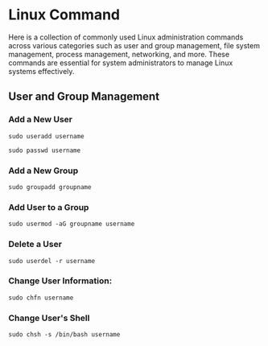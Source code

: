 # Linux Command
Here is a collection of commonly used Linux administration commands across various categories such as user and group management, file system management, process management, networking, and more. These commands are essential for system administrators to manage Linux systems effectively.
## User and Group Management

### Add a New User

```sudo useradd username```

```sudo passwd username```
### Add a New Group
```sudo groupadd groupname```

### Add User to a Group
```sudo usermod -aG groupname username```

### Delete a User
```sudo userdel -r username```

### Change User Information:
```sudo chfn username```

### Change User's Shell
```sudo chsh -s /bin/bash username```

